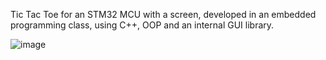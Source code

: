 Tic Tac Toe for an STM32 MCU with a screen, developed in an embedded programming class, using C++, OOP and an internal GUI library.

![image](https://github.com/seneldoruk/EmbeddedTicTacToe/assets/72922575/6e272768-fe77-4616-8b2c-60b2d5de7dd0)
